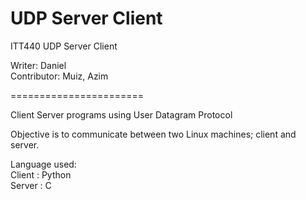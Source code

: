 # UDP Server Client
ITT440 UDP Server Client

Writer: Daniel\
Contributor: Muiz, Azim

=======================

Client Server programs using User Datagram Protocol

Objective is to communicate between two Linux machines; client and server.



Language used:\
Client : Python\
Server : C
